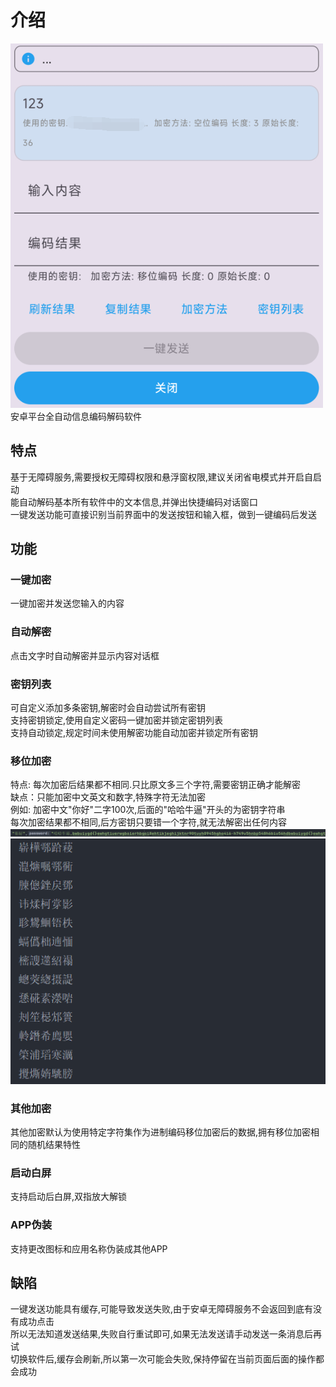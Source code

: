 # 介绍
![1](image.png)\
安卓平台全自动信息编码解码软件

## 特点
基于无障碍服务,需要授权无障碍权限和悬浮窗权限,建议关闭省电模式并开启自启动\
能自动解码基本所有软件中的文本信息,并弹出快捷编码对话窗口\
一键发送功能可直接识别当前界面中的发送按钮和输入框，做到一键编码后发送

## 功能
### 一键加密
一键加密并发送您输入的内容
### 自动解密
点击文字时自动解密并显示内容对话框
### 密钥列表
可自定义添加多条密钥,解密时会自动尝试所有密钥\
支持密钥锁定,使用自定义密码一键加密并锁定密钥列表\
支持自动锁定,规定时间未使用解密功能自动加密并锁定所有密钥
### 移位加密
特点: 每次加密后结果都不相同.只比原文多三个字符,需要密钥正确才能解密\
缺点：只能加密中文英文和数字,特殊字符无法加密\
例如: 加密中文"你好"二字100次,后面的"哈哈牛逼"开头的为密钥字符串\
每次加密结果都不相同,后方密钥只要错一个字符,就无法解密出任何内容\
![Alt text](image-1.png)
![Alt text](image-2.png)

### 其他加密
其他加密默认为使用特定字符集作为进制编码移位加密后的数据,拥有移位加密相同的随机结果特性

### 启动白屏
支持启动后白屏,双指放大解锁
### APP伪装
支持更改图标和应用名称伪装成其他APP

## 缺陷
一键发送功能具有缓存,可能导致发送失败,由于安卓无障碍服务不会返回到底有没有成功点击\
所以无法知道发送结果,失败自行重试即可,如果无法发送请手动发送一条消息后再试\
切换软件后,缓存会刷新,所以第一次可能会失败,保持停留在当前页面后面的操作都会成功
